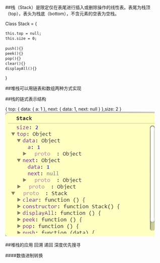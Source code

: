 ##栈（Stack）是限定仅在表尾进行插入或删除操作的线性表。表尾为栈顶（top），表头为栈底（bottom），不含元素的空表为空栈。

Class Stack = {

	this.top = null;
	this.size = 0;

	push(){}
	peek(){}
	pop(){}
	clear(){}
	displayAll(){}

}


##堆栈可以用链表和数组两种方式实现



##栈的链式表示结构

{ top: { data: { a: 1 }, next: { data: 1, next: null } },size: 2 }
![img](./img/linked.jpg)



##堆栈的应用
	回溯
	递回
	深度优先搜寻

####数值进制转换
